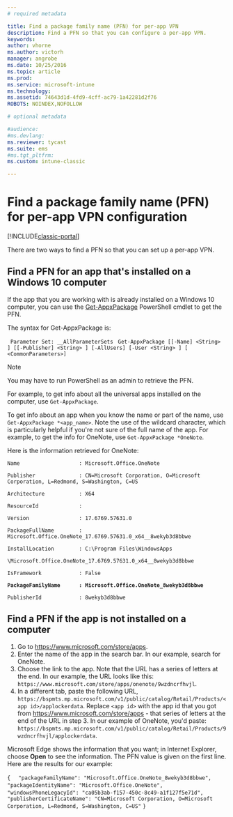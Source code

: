 ```yaml
---
# required metadata

title: Find a package family name (PFN) for per-app VPN 
description: Find a PFN so that you can configure a per-app VPN.
keywords:
author: vhorne
ms.author: victorh
manager: angrobe
ms.date: 10/25/2016
ms.topic: article
ms.prod:
ms.service: microsoft-intune
ms.technology:
ms.assetid: 74643d1d-4fd9-4cff-ac79-1a42281d2f76
ROBOTS: NOINDEX,NOFOLLOW

# optional metadata

#audience:
#ms.devlang:
ms.reviewer: tycast
ms.suite: ems
#ms.tgt_pltfrm:
ms.custom: intune-classic

---
```


# Find a package family name (PFN) for per-app VPN configuration

[!INCLUDE[classic-portal](../includes/classic-portal.md)]

There are two ways to find a PFN so that you can set up a per-app VPN.

## Find a PFN for an app that's installed on a Windows 10 computer

If the app that you are working with is already installed on a Windows 10 computer, you can use the [Get-AppxPackage](https://technet.microsoft.com/library/hh856044.aspx) PowerShell cmdlet to get the PFN.

The syntax for Get-AppxPackage is:

` Parameter Set: __AllParameterSets`
` Get-AppxPackage [[-Name] <String> ] [[-Publisher] <String> ] [-AllUsers] [-User <String> ] [ <CommonParameters>]`

> [!NOTE]
> You may have to run PowerShell as an admin to retrieve the PFN.

For example, to get info about all the universal apps installed on the computer, use `Get-AppxPackage`.

To get info about an app when you know the name or part of the name, use `Get-AppxPackage *<app_name>`. Note the use of the wildcard character, which is particularly helpful if you're not sure of the full name of the app. For example, to get the info for OneNote, use `Get-AppxPackage *OneNote`.


Here is the information retrieved for OneNote:

`Name                   : Microsoft.Office.OneNote`

`Publisher              : CN=Microsoft Corporation, O=Microsoft Corporation, L=Redmond, S=Washington, C=US`

`Architecture           : X64`

`ResourceId             :`

`Version                : 17.6769.57631.0`

`PackageFullName        : Microsoft.Office.OneNote_17.6769.57631.0_x64__8wekyb3d8bbwe`

`InstallLocation        : C:\Program Files\WindowsApps`

`\Microsoft.Office.OneNote_17.6769.57631.0_x64__8wekyb3d8bbwe`

`IsFramework            : False`

**`PackageFamilyName      : Microsoft.Office.OneNote_8wekyb3d8bbwe`**

`PublisherId            : 8wekyb3d8bbwe`



## Find a PFN if the app is not installed on a computer

1.	Go to https://www.microsoft.com/store/apps.
2.	Enter the name of the app in the search bar. In our example, search for OneNote.
3.	Choose the link to the app. Note that the URL has a series of letters at the end. In our example, the URL looks like this:
`https://www.microsoft.com/store/apps/onenote/9wzdncrfhvjl`.
4.	In a different tab, paste the following URL, `https://bspmts.mp.microsoft.com/v1/public/catalog/Retail/Products/<app id>/applockerdata`. Replace `<app id>` with the app id that you got from https://www.microsoft.com/store/apps - that series of letters at the end of the URL in step 3. In our example of OneNote, you'd paste: `https://bspmts.mp.microsoft.com/v1/public/catalog/Retail/Products/9wzdncrfhvjl/applockerdata`.

Microsoft Edge shows the information that you want; in Internet Explorer, choose **Open** to see the information. The PFN value is given on the first line. Here are the results for our example:


`{`
`  "packageFamilyName": "Microsoft.Office.OneNote_8wekyb3d8bbwe",`
`  "packageIdentityName": "Microsoft.Office.OneNote",`
`  "windowsPhoneLegacyId": "ca05b3ab-f157-450c-8c49-a1f127f5e71d",`
`  "publisherCertificateName": "CN=Microsoft Corporation, O=Microsoft Corporation, L=Redmond, S=Washington, C=US"`
`}`
